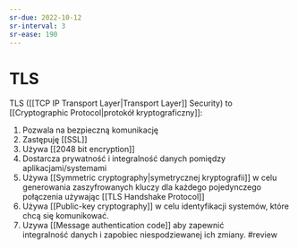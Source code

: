 ```yaml
---
sr-due: 2022-10-12
sr-interval: 3
sr-ease: 190
---
```


# TLS
TLS ([[TCP IP Transport Layer|Transport Layer]] Security) to [[Cryptographic Protocol|protokół kryptograficzny]]:
1. Pozwala na bezpieczną komunikację
2. Zastępuję [[SSL]]
3. Używa [[2048 bit encryption]]
4. Dostarcza prywatność i integralność danych pomiędzy aplikacjami/systemami
5. Używa [[Symmetric cryptography|symetrycznej kryptografii]] w celu generowania zaszyfrowanych kluczy dla każdego pojedynczego połączenia używając [[TLS Handshake Protocol]] 
6. Używa [[Public-key cryptography]] w celu identyfikacji systemów, które chcą się komunikować.
7. Uzywa [[Message authentication code]] aby zapewnić integralność danych i zapobiec niespodziewanej ich zmiany.
#review